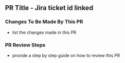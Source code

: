 ## PR Title - Jira ticket id linked

### Changes To Be Made By This PR
- list the changes made in this PR

### PR Review Steps
- provide a step by step guide on how to review this PR
